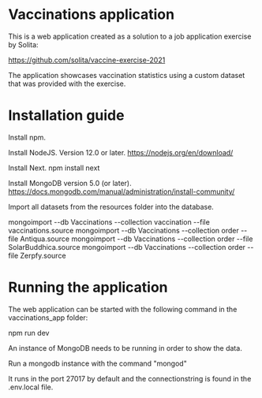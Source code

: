 # Vaccinations application

This is a web application created as a solution to a job application exercise by Solita:

https://github.com/solita/vaccine-exercise-2021

The application showcases vaccination statistics using a custom dataset that was provided with the exercise.

# Installation guide

Install npm.

Install NodeJS. Version 12.0 or later.
https://nodejs.org/en/download/

Install Next.
npm install next

Install MongoDB version 5.0 (or later).
https://docs.mongodb.com/manual/administration/install-community/

Import all datasets from the resources folder into the database.

mongoimport --db Vaccinations --collection vaccination --file vaccinations.source
mongoimport --db Vaccinations --collection order --file Antiqua.source
mongoimport --db Vaccinations --collection order --file SolarBuddhica.source
mongoimport --db Vaccinations --collection order --file Zerpfy.source

# Running the application

The web application can be started with the following command in the vaccinations_app folder:

npm run dev

An instance of MongoDB needs to be running in order to show the data. 

Run a mongodb instance with the command "mongod"

It runs in the port 27017 by default and the connectionstring is found in the .env.local file.

 
